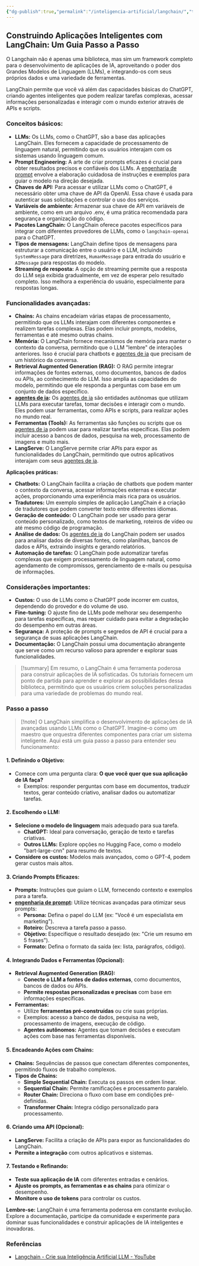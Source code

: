 ```yaml
---
{"dg-publish":true,"permalink":"/inteligencia-artificial/langchain/","title":"Langchain","metatags":{"description":"é um framework completo para o desenvolvimento de aplicações de IA, aproveitando o poder dos Grandes Modelos de Linguagem"},"tags":["Inteligencia-artificial","Langchain","LLM"],"updated":"2025-01-20T20:39:12.930-03:00"}
---
```


## Construindo Aplicações Inteligentes com LangChain: Um Guia Passo a Passo

O Langchain não é apenas uma biblioteca, mas sim um framework completo para o desenvolvimento de aplicações de IA, aproveitando o poder dos Grandes Modelos de Linguagem (LLMs), e integrando-os com seus próprios dados e uma variedade de ferramentas.

LangChain permite que você vá além das capacidades básicas do ChatGPT, criando agentes inteligentes que podem realizar tarefas complexas, acessar informações personalizadas e interagir com o mundo exterior através de APIs e scripts.

### **Conceitos básicos:**

- **LLMs:** Os LLMs, como o ChatGPT, são a base das aplicações LangChain. Eles fornecem a capacidade de processamento de linguagem natural, permitindo que os usuários interajam com os sistemas usando linguagem comum.
- **Prompt Engineering:** A arte de criar prompts eficazes é crucial para obter resultados precisos e confiáveis dos LLMs. A [engenharia de prompt](engenharia%20de%20prompt.md) envolve a elaboração cuidadosa de instruções e exemplos para guiar o modelo na direção desejada.
- **Chaves de API:** Para acessar e utilizar LLMs como o ChatGPT, é necessário obter uma chave de API da OpenAI. Essa chave é usada para autenticar suas solicitações e controlar o uso dos serviços.
- **Variáveis de ambiente:** Armazenar sua chave de API em variáveis de ambiente, como em um arquivo .env, é uma prática recomendada para segurança e organização do código.
- **Pacotes LangChain:** O LangChain oferece pacotes específicos para integrar com diferentes provedores de LLMs, como o `langchain-openai` para o ChatGPT.
- **Tipos de mensagens:** LangChain define tipos de mensagens para estruturar a comunicação entre o usuário e o LLM, incluindo `SystemMessage` para diretrizes, `HumanMessage` para entrada do usuário e `AIMessage` para respostas do modelo.
- **Streaming de resposta:** A opção de streaming permite que a resposta do LLM seja exibida gradualmente, em vez de esperar pelo resultado completo. Isso melhora a experiência do usuário, especialmente para respostas longas.

### **Funcionalidades avançadas:**

- **Chains:** As chains encadeiam várias etapas de processamento, permitindo que os LLMs interajam com diferentes componentes e realizem tarefas complexas. Elas podem incluir prompts, modelos, ferramentas e até mesmo outras chains.
- **Memória:** O LangChain fornece mecanismos de memória para manter o contexto da conversa, permitindo que o LLM "lembre" de interações anteriores. Isso é crucial para chatbots e [agentes de ia](agentes%20de%20ia.md) que precisam de um histórico da conversa.
- **Retrieval Augmented Generation (RAG):** O RAG permite integrar informações de fontes externas, como documentos, bancos de dados ou APIs, ao conhecimento do LLM. Isso amplia as capacidades do modelo, permitindo que ele responda a perguntas com base em um conjunto de dados específico.
- **[agentes de ia](agentes%20de%20ia.md):** Os [agentes de ia](agentes%20de%20ia.md) são entidades autônomas que utilizam LLMs para executar tarefas, tomar decisões e interagir com o mundo. Eles podem usar ferramentas, como APIs e scripts, para realizar ações no mundo real.
- **Ferramentas (Tools):** As ferramentas são funções ou scripts que os [agentes de ia](agentes%20de%20ia.md) podem usar para realizar tarefas específicas. Elas podem incluir acesso a bancos de dados, pesquisa na web, processamento de imagens e muito mais.
- **LangServe:** O LangServe permite criar APIs para expor as funcionalidades do LangChain, permitindo que outros aplicativos interajam com seus [agentes de ia](agentes%20de%20ia.md).

**Aplicações práticas:**

- **Chatbots:** O LangChain facilita a criação de chatbots que podem manter o contexto da conversa, acessar informações externas e executar ações, proporcionando uma experiência mais rica para os usuários.
- **Tradutores:** Um exemplo simples de aplicação LangChain é a criação de tradutores que podem converter texto entre diferentes idiomas.
- **Geração de conteúdo:** O LangChain pode ser usado para gerar conteúdo personalizado, como textos de marketing, roteiros de vídeo ou até mesmo código de programação.
- **Análise de dados:** Os [agentes de ia](agentes%20de%20ia.md) do LangChain podem ser usados para analisar dados de diversas fontes, como planilhas, bancos de dados e APIs, extraindo insights e gerando relatórios.
- **Automação de tarefas:** O LangChain pode automatizar tarefas complexas que exigem processamento de linguagem natural, como agendamento de compromissos, gerenciamento de e-mails ou pesquisa de informações.

### **Considerações importantes:**

- **Custos:** O uso de LLMs como o ChatGPT pode incorrer em custos, dependendo do provedor e do volume de uso.
- **Fine-tuning:** O ajuste fino de LLMs pode melhorar seu desempenho para tarefas específicas, mas requer cuidado para evitar a degradação do desempenho em outras áreas.
- **Segurança:** A proteção de prompts e segredos de API é crucial para a segurança de suas aplicações LangChain.
- **Documentação:** O LangChain possui uma documentação abrangente que serve como um recurso valioso para aprender e explorar suas funcionalidades.

>[!summary] Em resumo, o LangChain é uma ferramenta poderosa para construir aplicações de IA sofisticadas. Os tutoriais fornecem um ponto de partida para aprender e explorar as possibilidades dessa biblioteca, permitindo que os usuários criem soluções personalizadas para uma variedade de problemas do mundo real.

### Passo a passo

>[!note] O LangChain simplifica o desenvolvimento de aplicações de IA avançadas usando LLMs como o ChatGPT. Imagine-o como um maestro que orquestra diferentes componentes para criar um sistema inteligente. Aqui está um guia passo a passo para entender seu funcionamento:

#### **1. Definindo o Objetivo:**

- Comece com uma pergunta clara: **O que você quer que sua aplicação de IA faça?**
    - Exemplos: responder perguntas com base em documentos, traduzir textos, gerar conteúdo criativo, analisar dados ou automatizar tarefas.

#### **2. Escolhendo o LLM:**

- **Selecione o modelo de linguagem** mais adequado para sua tarefa.
    - **ChatGPT:** Ideal para conversação, geração de texto e tarefas criativas.
    - **Outros LLMs:** Explore opções no Hugging Face, como o modelo "bart-large-cnn" para resumo de textos.
- **Considere os custos:** Modelos mais avançados, como o GPT-4, podem gerar custos mais altos.

#### **3. Criando Prompts Eficazes:**

- **Prompts:** Instruções que guiam o LLM, fornecendo contexto e exemplos para a tarefa.
- **[engenharia de prompt](engenharia%20de%20prompt.md):** Utilize técnicas avançadas para otimizar seus prompts:
    - **Persona:** Defina o papel do LLM (ex: "Você é um especialista em marketing").
    - **Roteiro:** Descreva a tarefa passo a passo.
    - **Objetivo:** Especifique o resultado desejado (ex: "Crie um resumo em 5 frases").
    - **Formato:** Defina o formato da saída (ex: lista, parágrafos, código).

#### **4. Integrando Dados e Ferramentas (Opcional):**

- **Retrieval Augmented Generation (RAG):**
    - **Conecte o LLM a fontes de dados externas**, como documentos, bancos de dados ou APIs.
    - **Permite respostas personalizadas e precisas** com base em informações específicas.
- **Ferramentas:**
    - Utilize **ferramentas pré-construídas** ou crie suas próprias.
    - Exemplos: acesso a banco de dados, pesquisa na web, processamento de imagens, execução de código.
    - **Agentes autônomos:** Agentes que tomam decisões e executam ações com base nas ferramentas disponíveis.

#### **5. Encadeando Ações com Chains:**

- **Chains:** Sequências de passos que conectam diferentes componentes, permitindo fluxos de trabalho complexos.
- **Tipos de Chains:**
    - **Simple Sequential Chain:** Executa os passos em ordem linear.
    - **Sequential Chain:** Permite ramificações e processamento paralelo.
    - **Router Chain:** Direciona o fluxo com base em condições pré-definidas.
    - **Transformer Chain:** Integra código personalizado para processamento.

#### **6. Criando uma API (Opcional):**

- **LangServe:** Facilita a criação de APIs para expor as funcionalidades do LangChain.
- **Permite a integração** com outros aplicativos e sistemas.

#### **7. Testando e Refinando:**

- **Teste sua aplicação de IA** com diferentes entradas e cenários.
- **Ajuste os prompts, as ferramentas e as chains** para otimizar o desempenho.
- **Monitore o uso de tokens** para controlar os custos.

**Lembre-se:** LangChain é uma ferramenta poderosa em constante evolução. Explore a documentação, participe da comunidade e experimente para dominar suas funcionalidades e construir aplicações de IA inteligentes e inovadoras.

### Referências

- [Langchain - Crie sua Inteligência Artificial LLM - YouTube](https://www.youtube.com/watch?v=7L0MnVu1KEo)
